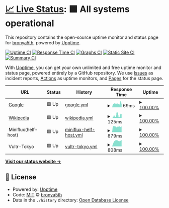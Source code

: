 # [📈 Live Status](https://bronya5th.github.io/upptime): <!--live status--> **🟩 All systems operational**

This repository contains the open-source uptime monitor and status page for [bronya5th](https://bronya5th.github.io/upptime), powered by [Upptime](https://github.com/upptime/upptime).

[![Uptime CI](https://github.com/koj-co/upptime/workflows/Uptime%20CI/badge.svg)](https://github.com/koj-co/upptime/actions?query=workflow%3A%22Uptime+CI%22)
[![Response Time CI](https://github.com/koj-co/upptime/workflows/Response%20Time%20CI/badge.svg)](https://github.com/koj-co/upptime/actions?query=workflow%3A%22Response+Time+CI%22)
[![Graphs CI](https://github.com/koj-co/upptime/workflows/Graphs%20CI/badge.svg)](https://github.com/koj-co/upptime/actions?query=workflow%3A%22Graphs+CI%22)
[![Static Site CI](https://github.com/koj-co/upptime/workflows/Static%20Site%20CI/badge.svg)](https://github.com/koj-co/upptime/actions?query=workflow%3A%22Static+Site+CI%22)
[![Summary CI](https://github.com/koj-co/upptime/workflows/Summary%20CI/badge.svg)](https://github.com/koj-co/upptime/actions?query=workflow%3A%22Summary+CI%22)

With [Upptime](https://upptime.js.org), you can get your own unlimited and free uptime monitor and status page, powered entirely by a GitHub repository. We use [Issues](https://github.com/bronya5th/upptime/issues) as incident reports, [Actions](https://github.com/bronya5th/upptime/actions) as uptime monitors, and [Pages](https://bronya5th.github.io/upptime) for the status page.

<!--start: status pages-->
<!-- This summary is generated by Upptime (https://github.com/upptime/upptime) -->
<!-- Do not edit this manually, your changes will be overwritten -->
<!-- prettier-ignore -->
| URL | Status | History | Response Time | Uptime |
| --- | ------ | ------- | ------------- | ------ |
| <img alt="" src="https://favicons.githubusercontent.com/www.google.com" height="13"> [Google](https://www.google.com) | 🟩 Up | [google.yml](https://github.com/bronya5th/upptime/commits/master/history/google.yml) | <details><summary><img alt="Response time graph" src="./graphs/google/response-time-week.png" height="20"> 69ms</summary><br><a href="https://bronya5th.github.io/upptime/history/google"><img alt="Response time 69" src="https://img.shields.io/endpoint?url=https%3A%2F%2Fraw.githubusercontent.com%2Fbronya5th%2Fupptime%2Fmaster%2Fapi%2Fgoogle%2Fresponse-time.json"></a><br><a href="https://bronya5th.github.io/upptime/history/google"><img alt="24-hour response time 51" src="https://img.shields.io/endpoint?url=https%3A%2F%2Fraw.githubusercontent.com%2Fbronya5th%2Fupptime%2Fmaster%2Fapi%2Fgoogle%2Fresponse-time-day.json"></a><br><a href="https://bronya5th.github.io/upptime/history/google"><img alt="7-day response time 69" src="https://img.shields.io/endpoint?url=https%3A%2F%2Fraw.githubusercontent.com%2Fbronya5th%2Fupptime%2Fmaster%2Fapi%2Fgoogle%2Fresponse-time-week.json"></a><br><a href="https://bronya5th.github.io/upptime/history/google"><img alt="30-day response time 69" src="https://img.shields.io/endpoint?url=https%3A%2F%2Fraw.githubusercontent.com%2Fbronya5th%2Fupptime%2Fmaster%2Fapi%2Fgoogle%2Fresponse-time-month.json"></a><br><a href="https://bronya5th.github.io/upptime/history/google"><img alt="1-year response time 69" src="https://img.shields.io/endpoint?url=https%3A%2F%2Fraw.githubusercontent.com%2Fbronya5th%2Fupptime%2Fmaster%2Fapi%2Fgoogle%2Fresponse-time-year.json"></a></details> | <details><summary><a href="https://bronya5th.github.io/upptime/history/google">100.00%</a></summary><a href="https://bronya5th.github.io/upptime/history/google"><img alt="All-time uptime 100.00%" src="https://img.shields.io/endpoint?url=https%3A%2F%2Fraw.githubusercontent.com%2Fbronya5th%2Fupptime%2Fmaster%2Fapi%2Fgoogle%2Fuptime.json"></a><br><a href="https://bronya5th.github.io/upptime/history/google"><img alt="24-hour uptime 100.00%" src="https://img.shields.io/endpoint?url=https%3A%2F%2Fraw.githubusercontent.com%2Fbronya5th%2Fupptime%2Fmaster%2Fapi%2Fgoogle%2Fuptime-day.json"></a><br><a href="https://bronya5th.github.io/upptime/history/google"><img alt="7-day uptime 100.00%" src="https://img.shields.io/endpoint?url=https%3A%2F%2Fraw.githubusercontent.com%2Fbronya5th%2Fupptime%2Fmaster%2Fapi%2Fgoogle%2Fuptime-week.json"></a><br><a href="https://bronya5th.github.io/upptime/history/google"><img alt="30-day uptime 100.00%" src="https://img.shields.io/endpoint?url=https%3A%2F%2Fraw.githubusercontent.com%2Fbronya5th%2Fupptime%2Fmaster%2Fapi%2Fgoogle%2Fuptime-month.json"></a><br><a href="https://bronya5th.github.io/upptime/history/google"><img alt="1-year uptime 100.00%" src="https://img.shields.io/endpoint?url=https%3A%2F%2Fraw.githubusercontent.com%2Fbronya5th%2Fupptime%2Fmaster%2Fapi%2Fgoogle%2Fuptime-year.json"></a></details>
| <img alt="" src="https://favicons.githubusercontent.com/en.wikipedia.org" height="13"> [Wikipedia](https://en.wikipedia.org) | 🟩 Up | [wikipedia.yml](https://github.com/bronya5th/upptime/commits/master/history/wikipedia.yml) | <details><summary><img alt="Response time graph" src="./graphs/wikipedia/response-time-week.png" height="20"> 125ms</summary><br><a href="https://bronya5th.github.io/upptime/history/wikipedia"><img alt="Response time 125" src="https://img.shields.io/endpoint?url=https%3A%2F%2Fraw.githubusercontent.com%2Fbronya5th%2Fupptime%2Fmaster%2Fapi%2Fwikipedia%2Fresponse-time.json"></a><br><a href="https://bronya5th.github.io/upptime/history/wikipedia"><img alt="24-hour response time 190" src="https://img.shields.io/endpoint?url=https%3A%2F%2Fraw.githubusercontent.com%2Fbronya5th%2Fupptime%2Fmaster%2Fapi%2Fwikipedia%2Fresponse-time-day.json"></a><br><a href="https://bronya5th.github.io/upptime/history/wikipedia"><img alt="7-day response time 125" src="https://img.shields.io/endpoint?url=https%3A%2F%2Fraw.githubusercontent.com%2Fbronya5th%2Fupptime%2Fmaster%2Fapi%2Fwikipedia%2Fresponse-time-week.json"></a><br><a href="https://bronya5th.github.io/upptime/history/wikipedia"><img alt="30-day response time 125" src="https://img.shields.io/endpoint?url=https%3A%2F%2Fraw.githubusercontent.com%2Fbronya5th%2Fupptime%2Fmaster%2Fapi%2Fwikipedia%2Fresponse-time-month.json"></a><br><a href="https://bronya5th.github.io/upptime/history/wikipedia"><img alt="1-year response time 125" src="https://img.shields.io/endpoint?url=https%3A%2F%2Fraw.githubusercontent.com%2Fbronya5th%2Fupptime%2Fmaster%2Fapi%2Fwikipedia%2Fresponse-time-year.json"></a></details> | <details><summary><a href="https://bronya5th.github.io/upptime/history/wikipedia">100.00%</a></summary><a href="https://bronya5th.github.io/upptime/history/wikipedia"><img alt="All-time uptime 100.00%" src="https://img.shields.io/endpoint?url=https%3A%2F%2Fraw.githubusercontent.com%2Fbronya5th%2Fupptime%2Fmaster%2Fapi%2Fwikipedia%2Fuptime.json"></a><br><a href="https://bronya5th.github.io/upptime/history/wikipedia"><img alt="24-hour uptime 100.00%" src="https://img.shields.io/endpoint?url=https%3A%2F%2Fraw.githubusercontent.com%2Fbronya5th%2Fupptime%2Fmaster%2Fapi%2Fwikipedia%2Fuptime-day.json"></a><br><a href="https://bronya5th.github.io/upptime/history/wikipedia"><img alt="7-day uptime 100.00%" src="https://img.shields.io/endpoint?url=https%3A%2F%2Fraw.githubusercontent.com%2Fbronya5th%2Fupptime%2Fmaster%2Fapi%2Fwikipedia%2Fuptime-week.json"></a><br><a href="https://bronya5th.github.io/upptime/history/wikipedia"><img alt="30-day uptime 100.00%" src="https://img.shields.io/endpoint?url=https%3A%2F%2Fraw.githubusercontent.com%2Fbronya5th%2Fupptime%2Fmaster%2Fapi%2Fwikipedia%2Fuptime-month.json"></a><br><a href="https://bronya5th.github.io/upptime/history/wikipedia"><img alt="1-year uptime 100.00%" src="https://img.shields.io/endpoint?url=https%3A%2F%2Fraw.githubusercontent.com%2Fbronya5th%2Fupptime%2Fmaster%2Fapi%2Fwikipedia%2Fuptime-year.json"></a></details>
| <img alt="" src="https://favicons.githubusercontent.com/null" height="13"> Miniflux(helf-host) | 🟩 Up | [miniflux-helf-host.yml](https://github.com/bronya5th/upptime/commits/master/history/miniflux-helf-host.yml) | <details><summary><img alt="Response time graph" src="./graphs/miniflux-helf-host/response-time-week.png" height="20"> 879ms</summary><br><a href="https://bronya5th.github.io/upptime/history/miniflux-helf-host"><img alt="Response time 879" src="https://img.shields.io/endpoint?url=https%3A%2F%2Fraw.githubusercontent.com%2Fbronya5th%2Fupptime%2Fmaster%2Fapi%2Fminiflux-helf-host%2Fresponse-time.json"></a><br><a href="https://bronya5th.github.io/upptime/history/miniflux-helf-host"><img alt="24-hour response time 920" src="https://img.shields.io/endpoint?url=https%3A%2F%2Fraw.githubusercontent.com%2Fbronya5th%2Fupptime%2Fmaster%2Fapi%2Fminiflux-helf-host%2Fresponse-time-day.json"></a><br><a href="https://bronya5th.github.io/upptime/history/miniflux-helf-host"><img alt="7-day response time 879" src="https://img.shields.io/endpoint?url=https%3A%2F%2Fraw.githubusercontent.com%2Fbronya5th%2Fupptime%2Fmaster%2Fapi%2Fminiflux-helf-host%2Fresponse-time-week.json"></a><br><a href="https://bronya5th.github.io/upptime/history/miniflux-helf-host"><img alt="30-day response time 879" src="https://img.shields.io/endpoint?url=https%3A%2F%2Fraw.githubusercontent.com%2Fbronya5th%2Fupptime%2Fmaster%2Fapi%2Fminiflux-helf-host%2Fresponse-time-month.json"></a><br><a href="https://bronya5th.github.io/upptime/history/miniflux-helf-host"><img alt="1-year response time 879" src="https://img.shields.io/endpoint?url=https%3A%2F%2Fraw.githubusercontent.com%2Fbronya5th%2Fupptime%2Fmaster%2Fapi%2Fminiflux-helf-host%2Fresponse-time-year.json"></a></details> | <details><summary><a href="https://bronya5th.github.io/upptime/history/miniflux-helf-host">100.00%</a></summary><a href="https://bronya5th.github.io/upptime/history/miniflux-helf-host"><img alt="All-time uptime 100.00%" src="https://img.shields.io/endpoint?url=https%3A%2F%2Fraw.githubusercontent.com%2Fbronya5th%2Fupptime%2Fmaster%2Fapi%2Fminiflux-helf-host%2Fuptime.json"></a><br><a href="https://bronya5th.github.io/upptime/history/miniflux-helf-host"><img alt="24-hour uptime 100.00%" src="https://img.shields.io/endpoint?url=https%3A%2F%2Fraw.githubusercontent.com%2Fbronya5th%2Fupptime%2Fmaster%2Fapi%2Fminiflux-helf-host%2Fuptime-day.json"></a><br><a href="https://bronya5th.github.io/upptime/history/miniflux-helf-host"><img alt="7-day uptime 100.00%" src="https://img.shields.io/endpoint?url=https%3A%2F%2Fraw.githubusercontent.com%2Fbronya5th%2Fupptime%2Fmaster%2Fapi%2Fminiflux-helf-host%2Fuptime-week.json"></a><br><a href="https://bronya5th.github.io/upptime/history/miniflux-helf-host"><img alt="30-day uptime 100.00%" src="https://img.shields.io/endpoint?url=https%3A%2F%2Fraw.githubusercontent.com%2Fbronya5th%2Fupptime%2Fmaster%2Fapi%2Fminiflux-helf-host%2Fuptime-month.json"></a><br><a href="https://bronya5th.github.io/upptime/history/miniflux-helf-host"><img alt="1-year uptime 100.00%" src="https://img.shields.io/endpoint?url=https%3A%2F%2Fraw.githubusercontent.com%2Fbronya5th%2Fupptime%2Fmaster%2Fapi%2Fminiflux-helf-host%2Fuptime-year.json"></a></details>
| <img alt="" src="https://favicons.githubusercontent.com/null" height="13"> Vultr-Tokyo | 🟩 Up | [vultr-tokyo.yml](https://github.com/bronya5th/upptime/commits/master/history/vultr-tokyo.yml) | <details><summary><img alt="Response time graph" src="./graphs/vultr-tokyo/response-time-week.png" height="20"> 808ms</summary><br><a href="https://bronya5th.github.io/upptime/history/vultr-tokyo"><img alt="Response time 808" src="https://img.shields.io/endpoint?url=https%3A%2F%2Fraw.githubusercontent.com%2Fbronya5th%2Fupptime%2Fmaster%2Fapi%2Fvultr-tokyo%2Fresponse-time.json"></a><br><a href="https://bronya5th.github.io/upptime/history/vultr-tokyo"><img alt="24-hour response time 892" src="https://img.shields.io/endpoint?url=https%3A%2F%2Fraw.githubusercontent.com%2Fbronya5th%2Fupptime%2Fmaster%2Fapi%2Fvultr-tokyo%2Fresponse-time-day.json"></a><br><a href="https://bronya5th.github.io/upptime/history/vultr-tokyo"><img alt="7-day response time 808" src="https://img.shields.io/endpoint?url=https%3A%2F%2Fraw.githubusercontent.com%2Fbronya5th%2Fupptime%2Fmaster%2Fapi%2Fvultr-tokyo%2Fresponse-time-week.json"></a><br><a href="https://bronya5th.github.io/upptime/history/vultr-tokyo"><img alt="30-day response time 808" src="https://img.shields.io/endpoint?url=https%3A%2F%2Fraw.githubusercontent.com%2Fbronya5th%2Fupptime%2Fmaster%2Fapi%2Fvultr-tokyo%2Fresponse-time-month.json"></a><br><a href="https://bronya5th.github.io/upptime/history/vultr-tokyo"><img alt="1-year response time 808" src="https://img.shields.io/endpoint?url=https%3A%2F%2Fraw.githubusercontent.com%2Fbronya5th%2Fupptime%2Fmaster%2Fapi%2Fvultr-tokyo%2Fresponse-time-year.json"></a></details> | <details><summary><a href="https://bronya5th.github.io/upptime/history/vultr-tokyo">100.00%</a></summary><a href="https://bronya5th.github.io/upptime/history/vultr-tokyo"><img alt="All-time uptime 100.00%" src="https://img.shields.io/endpoint?url=https%3A%2F%2Fraw.githubusercontent.com%2Fbronya5th%2Fupptime%2Fmaster%2Fapi%2Fvultr-tokyo%2Fuptime.json"></a><br><a href="https://bronya5th.github.io/upptime/history/vultr-tokyo"><img alt="24-hour uptime 100.00%" src="https://img.shields.io/endpoint?url=https%3A%2F%2Fraw.githubusercontent.com%2Fbronya5th%2Fupptime%2Fmaster%2Fapi%2Fvultr-tokyo%2Fuptime-day.json"></a><br><a href="https://bronya5th.github.io/upptime/history/vultr-tokyo"><img alt="7-day uptime 100.00%" src="https://img.shields.io/endpoint?url=https%3A%2F%2Fraw.githubusercontent.com%2Fbronya5th%2Fupptime%2Fmaster%2Fapi%2Fvultr-tokyo%2Fuptime-week.json"></a><br><a href="https://bronya5th.github.io/upptime/history/vultr-tokyo"><img alt="30-day uptime 100.00%" src="https://img.shields.io/endpoint?url=https%3A%2F%2Fraw.githubusercontent.com%2Fbronya5th%2Fupptime%2Fmaster%2Fapi%2Fvultr-tokyo%2Fuptime-month.json"></a><br><a href="https://bronya5th.github.io/upptime/history/vultr-tokyo"><img alt="1-year uptime 100.00%" src="https://img.shields.io/endpoint?url=https%3A%2F%2Fraw.githubusercontent.com%2Fbronya5th%2Fupptime%2Fmaster%2Fapi%2Fvultr-tokyo%2Fuptime-year.json"></a></details>

<!--end: status pages-->

[**Visit our status website →**](https://bronya5th.github.io/upptime)

## 📄 License

- Powered by: [Upptime](https://github.com/upptime/upptime)
- Code: [MIT](./LICENSE) © [bronya5th](https://bronya5th.github.io/upptime)
- Data in the `./history` directory: [Open Database License](https://opendatacommons.org/licenses/odbl/1-0/)
